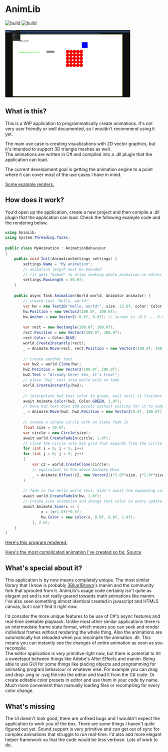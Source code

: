 # AnimLib

![build](https://github.com/metalisai/AnimLib/actions/workflows/dotnet.yml/badge.svg)
![build](https://github.com/metalisai/AnimLib/actions/workflows/dotnet-win.yml/badge.svg)

<a href="url"><img src="/img/AnimLib.png" width="400" ></a> <br/>
  

## What is this?
This is a WIP application to programmatically create animations. 
It's not very user friendly or well documented, so I wouldn't recommend using it yet.

The main use case is creating visualizations with 2D vector graphics, but it's intended to support 3D triangle meshes as well.  
The animations are written in C# and compiled into a .dll plugin that the application can load.  
  
The current development goal is getting the animation engine to a point where it can cover most of the use cases I have in mind.

[Some example renders.](https://blog.tammearu.eu/animlib/)

## How does it work?

You'd open up the application, create a new project and then compile a .dll plugin that the application can load.
Check the following example code and the rendering below.

```cs
using AnimLib;
using System.Threading.Tasks;

public class MyAnimation : AnimationBehaviour
{
    public void Init(AnimationSettings settings) {
        settings.Name = "My animation";
        // animation length must be bounded
        // (it gets "baked" to allow seeking whole animation in editor)
        settings.MaxLength = 60.0f; 
    }

    public async Task Animation(World world, Animator animator) {
        // create text "Hello, world!"
        var hw = new Text2D("Hello, world!", size: 22.0f, color: Color.RED);
        hw.Position = new Vector2(100.0f, 100.0f);
        hw.Anchor = new Vector2(-0.5f, 0.0f); // screen is -0.5 ... 0.5 with origin at center

        var rect = new Rectangle(100.0f, 100.0f);
        rect.Position = new Vector2(300.0f, 300.0f);
        rect.Color = Color.BLUE;
        world.CreateInstantly(rect);
        _ = Animate.Move(rect, rect.Position + new Vector2(100.0f, 100.0f), 1.0f);

        // create another text
        var hw2 = world.Clone(hw);
        hw2.Position = new Vector2(100.0f, 200.0f);
        hw2.Text = "Already here! Yes, it's true!";
        // place 'hw2' text into world with no fade
        world.CreateInstantly(hw2);

        // interpolate hw2 text color to green, wait until it finishes
        await Animate.Color(hw2, Color.GREEN, 1.0f);
        // move hw2 text down 100 pixels without waiting for it to complete
        _ = Animate.Move(hw2, hw2.Position + new Vector2(0.0f, 100.0f), 1.0f);

        // create a single circle with an alpha fade in
        float size = 30.0f;
        var circle = new Circle(size);
        await world.CreateFadeIn(circle, 1.0f);
        // clone the circle into 5x5 grid that expands from the circle
        for (int i = 0; i < 5; i++)
        for (int j = 0; j < 5; j++)
        {
            var c2 = world.CreateClone(circle);
            // equivalent to the above Animate.Move
            _ = Animate.Offset(c2, new Vector2(i*2.0f*size, j*2.0f*size), 1.0f);
        }

        // fade in the hello world text, didn't await the expanding circles so both happen at the same time
        await world.CreateFadeIn(hw, 1.0f);
        // create sine animation and change text color on every update (2hz sine black->red)
        await Animate.Sine(x => {
                x = (x+1.0f)*0.5f;
                hw.Color = new Color(x, 0.0f, 0.0f, 1.0f);
            }, 2.0);
    }
}
```

[Here's this program rendered.](https://youtu.be/JRv98Lcgkew)

[Here's the most complicated animation I've created so far.](https://youtu.be/_LwfBfO-Tao) [Source](https://github.com/metalisai/dump/blob/master/QuickAlgos/radixsort/src/dunno.cs)

## What's special about it?

This application is by now means completely unique.
The most similar library that I know is probably [3Blue1Brown](https://www.3blue1brown.com/)'s manim and the community fork that sprouted from it. 
AnimLib's usage code certainly isn't quite as elegant yet and is not really geared towards math animations like manim.
I've also seen something almost identical created in javascript and HTML5 canvas, but I can't find it right now. 

I'd consider the more unique features to be use of C#'s async features and real-time seekable playback. Unlike most other similar applications there is an intermediate frame state format, which means you can seek and render individual frames without rendering the whole thing. 
Also the animations are automatically hot reloaded when you recompile the animation .dll. This means you can instantly see the changes of entire animation as soon as you recompile.  
The editor application is very primitive right now, but there is potential to hit a sweetspot between things like Adobe's After Effects and manim. Being able to use GUI
for some things like placing objects and programming for animating program behaviour or whatever else. For example you can drag and drop .png or .svg file into the editor
and load it from the C# code. Or create editable color presets in editor and use them in your code by name. Much more convenient than manually loading files or recompiling for every color change.

## What's missing

The UI doesn't look good, there are unfixed bugs and I wouldn't expect the application to work you of the box. There are some things I haven't quite figured out yet. 
Sound support is very primitive and can get out of sync for complex animations that struggle to run real-time. I'd also add more elegant helper framework so that the code would be less verbose. Lots of work to do.
